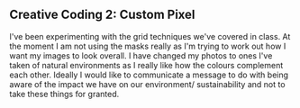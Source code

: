 ## Creative Coding 2: Custom Pixel

I've been experimenting with the grid techniques we've covered in class. At the moment I am not using the masks really as I'm trying to work out how I want my images to look overall. I have changed my photos to ones I've taken of natural environments as I really like how the colours complement each other. Ideally I would like to communicate a message to do with being aware of the impact we have on our environment/ sustainability and not to take these things for granted. 
